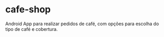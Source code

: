 # cafe-shop

Android App para realizar pedidos de café, com opções para escolha do tipo de café e cobertura.
